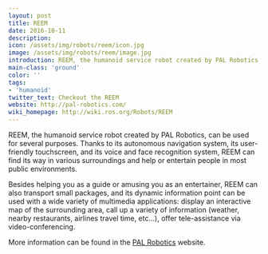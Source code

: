 ```yaml
---
layout: post
title: REEM
date: 2016-10-11
description:
icon: /assets/img/robots/reem/icon.jpg
image: /assets/img/robots/reem/image.jpg
introduction: REEM, the humanoid service robot created by PAL Robotics, can be used for several purposes. Thanks to its autonomous navigation system, its user-friendly touchscreen, and its voice and face recognition system, REEM can find its way in various surroundings and help or entertain people in most public environments.
main-class: 'ground'
color: ''
tags:
- 'humanoid'
twitter_text: Checkout the REEM
website: http://pal-robotics.com/
wiki_homepage: http://wiki.ros.org/Robots/REEM
---
```


REEM, the humanoid service robot created by PAL Robotics, can be used for several purposes. Thanks to its autonomous navigation system, its user-friendly touchscreen, and its voice and face recognition system, REEM can find its way in various surroundings and help or entertain people in most public environments.

Besides helping you as a guide or amusing you as an entertainer, REEM can also transport small packages, and its dynamic information point can be used with a wide variety of multimedia applications: display an interactive map of the surrounding area, call up a variety of information (weather, nearby restaurants, airlines travel time, etc...), offer tele-assistance via video-conferencing.

More information can be found in the [PAL Robotics](http://pal-robotics.com) website.
